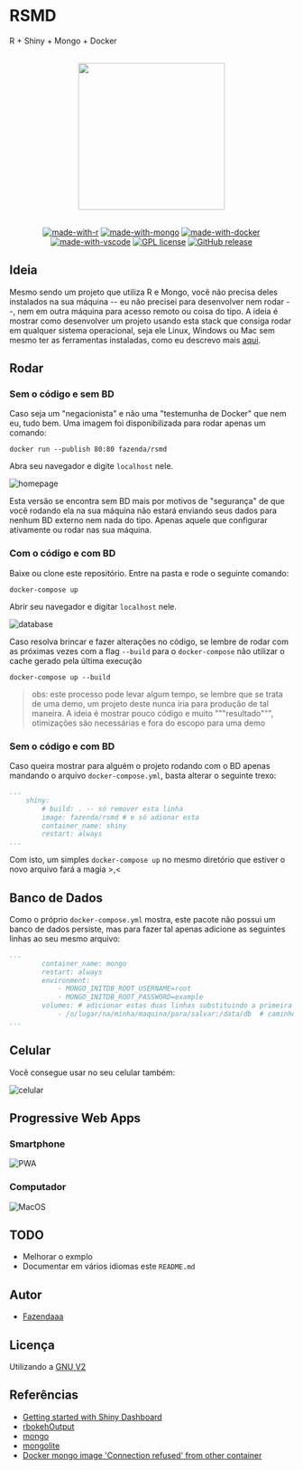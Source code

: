 # RSMD

R + Shiny + Mongo + Docker

<div align = "center">
<br>
<img src="./img/logo.png" height=260>
<br>
<br>

[![made-with-r](https://img.shields.io/badge/Made%20with-R-1f425f.svg?style=flat-square)](https://www.r-project.org/)
[![made-with-mongo](https://img.shields.io/badge/Made%20with-MongoDB-brightgreen?style=flat-square)](https://www.mongodb.com/)
[![made-with-docker](https://img.shields.io/badge/Made%20with-Docker-important?style=flat-square)](https://www.docker.com/)
[![made-with-vscode](https://img.shields.io/badge/made%20with-vscode-blueviolet?style=flat-square)](https://code.visualstudio.com/)
[![GPL license](https://img.shields.io/badge/License-GPL-blue.svg?style=flat-square)](https://github.com/Fazendaaa/RSMD/LICENSE.html)
[![GitHub release](https://img.shields.io/github/release/Fazendaaa/RSMD.svg?style=flat-square)](https://github.com/Fazendaaa/RSMD/releases/)

</div>

## Ideia

Mesmo sendo um projeto que utiliza R e Mongo, você não precisa deles instalados na sua máquina -- eu não precisei para desenvolver nem rodar --, nem em outra máquina para acesso remoto ou coisa do tipo. A ideia é mostrar como desenvolver um projeto usando esta stack que consiga rodar em qualquer sistema operacional, seja ele Linux, Windows ou Mac sem mesmo ter as ferramentas instaladas, como eu descrevo mais [aqui](https://fazenda.hashnode.dev/analise-de-dados-site-banco-de-dados-tudo-no-isso-seu-pc-e-sem-precisar-instalar-o-r-shiny-e-o-mongo-ckcfwjz380058kns13oye8f03).

## Rodar

### Sem o código e sem BD

Caso seja um "negacionista" e não uma "testemunha de Docker" que nem eu, tudo bem. Uma imagem foi disponibilizada para rodar apenas um comando:

```shell
docker run --publish 80:80 fazenda/rsmd
```

Abra seu navegador e digite `localhost` nele.

![homepage](./img/first.webp)

Esta versão se encontra sem BD mais por motivos de "segurança" de que você rodando ela na sua máquina não estará enviando seus dados para nenhum BD externo nem nada do tipo. Apenas aquele que configurar ativamente ou rodar nas sua máquina.

### Com o código e com BD

Baixe ou clone este repositório. Entre na pasta e rode o seguinte comando:

```shell
docker-compose up
```

Abrir seu navegador e digitar `localhost` nele.

![database](./img/second.webp)

Caso resolva brincar e fazer alterações no código, se lembre de rodar com as próximas vezes com a flag `--build` para o `docker-compose` não utilizar o cache gerado pela última execução

```shell
docker-compose up --build
```

> obs: este processo pode levar algum tempo, se lembre que se trata de uma demo, um projeto deste nunca iria para produção de tal maneira. A ideia é mostrar pouco código e muito """resultado""", otimizações são necessárias e fora do escopo para uma demo

### Sem o código e com BD

Caso queira mostrar para alguém o projeto rodando com o BD apenas mandando o arquivo `docker-compose.yml`, basta alterar o seguinte trexo:

```yml
...
    shiny:
        # build: . -- só remover esta linha
        image: fazenda/rsmd # e só adionar esta
        container_name: shiny
        restart: always
...
```

Com isto, um simples `docker-compose up` no mesmo diretório que estiver o novo arquivo fará a magia >,<

## Banco de Dados

Como o próprio `docker-compose.yml` mostra, este pacote não possui um banco de dados persiste, mas para fazer tal apenas adicione as seguintes linhas ao seu mesmo arquivo:

```yml
...
        container_name: mongo
        restart: always
        environment:
            - MONGO_INITDB_ROOT_USERNAME=root
            - MONGO_INITDB_ROOT_PASSWORD=example
        volumes: # adicionar estas duas linhas substituindo a primeira parte do caminho pelo
            - /o/lugar/na/minha/maquina/para/salvar:/data/db  # caminho desejado, recomendo caminhos absolutos
...
```

## Celular

Você consegue usar no seu celular também:

![celular](./img/third.webp)

## Progressive Web Apps

### Smartphone

![PWA](https://media1.tenor.com/images/7247ed61cdad62f640f05fc08a56d607/tenor.gif?itemid=17780575)

### Computador

![MacOS](img/fourth.jpg)

## TODO

- Melhorar o exmplo
- Documentar em vários idiomas este `README.md`

## Autor

- [Fazendaaa](https://github.com/Fazendaaa)

## Licença

Utilizando a [GNU V2](./LICENSE)

## Referências

- [Getting started with Shiny Dashboard](https://rstudio.github.io/shinydashboard/get_started.html)
- [rbokehOutput](https://rdrr.io/cran/rbokeh/man/rbokehOutput.html)
- [mongo](https://hub.docker.com/_/mongo)
- [mongolite](https://jeroen.github.io/mongolite/)
- [Docker mongo image 'Connection refused' from other container](https://stackoverflow.com/a/34711892/7092954)
